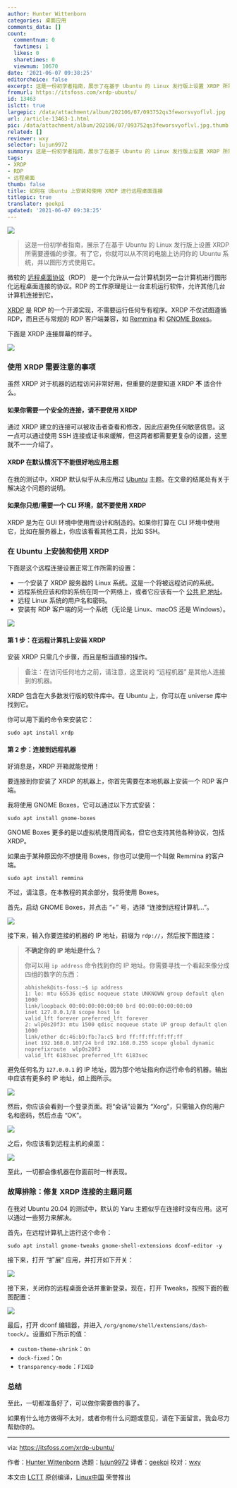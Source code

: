 ```yaml
---
author: Hunter Wittenborn
categories: 桌面应用
comments_data: []
count:
  commentnum: 0
  favtimes: 1
  likes: 0
  sharetimes: 0
  viewnum: 10670
date: '2021-06-07 09:38:25'
editorchoice: false
excerpt: 这是一份初学者指南，展示了在基于 Ubuntu 的 Linux 发行版上设置 XRDP 所需要遵循的步骤。
fromurl: https://itsfoss.com/xrdp-ubuntu/
id: 13463
islctt: true
largepic: /data/attachment/album/202106/07/093752qs3feworsvyoflvl.jpg
url: /article-13463-1.html
pic: /data/attachment/album/202106/07/093752qs3feworsvyoflvl.jpg.thumb.jpg
related: []
reviewer: wxy
selector: lujun9972
summary: 这是一份初学者指南，展示了在基于 Ubuntu 的 Linux 发行版上设置 XRDP 所需要遵循的步骤。
tags:
- XRDP
- RDP
- 远程桌面
thumb: false
title: 如何在 Ubuntu 上安装和使用 XRDP 进行远程桌面连接
titlepic: true
translator: geekpi
updated: '2021-06-07 09:38:25'
---
```


![](/data/attachment/album/202106/07/093752qs3feworsvyoflvl.jpg)



> 
> 这是一份初学者指南，展示了在基于 Ubuntu 的 Linux 发行版上设置 XRDP 所需要遵循的步骤。有了它，你就可以从不同的电脑上访问你的 Ubuntu 系统，并以图形方式使用它。
> 
> 
> 


微软的 [远程桌面协议](https://en.wikipedia.org/wiki/Remote_Desktop_Protocol)（RDP） 是一个允许从一台计算机到另一台计算机进行图形化远程桌面连接的协议。RDP 的工作原理是让一台主机运行软件，允许其他几台计算机连接到它。


[XRDP](https://en.wikipedia.org/wiki/Xrdp) 是 RDP 的一个开源实现，不需要运行任何专有程序。XRDP 不仅试图遵循 RDP，而且还与常规的 RDP 客户端兼容，如 [Remmina](https://remmina.org/) 和 [GNOME Boxes](https://wiki.gnome.org/Apps/Boxes)。


下面是 XRDP 连接屏幕的样子。


![](/data/attachment/album/202106/07/093825lq1pa5p2ckisikk2.png)


### 使用 XRDP 需要注意的事项


虽然 XRDP 对于机器的远程访问非常好用，但重要的是要知道 XRDP **不** 适合什么。


#### 如果你需要一个安全的连接，请不要使用 XRDP


通过 XRDP 建立的连接可以被攻击者查看和修改，因此应避免任何敏感信息。这一点可以通过使用 SSH 连接或证书来缓解，但这两者都需要更复杂的设置，这里就不一一介绍了。


#### XRDP 在默认情况下不能很好地应用主题


在我的测试中，XRDP 默认似乎从未应用过 [Ubuntu](https://ubuntu.com/) 主题。在文章的结尾处有关于解决这个问题的说明。


#### 如果你只想/需要一个 CLI 环境，就不要使用 XRDP


XRDP 是为在 GUI 环境中使用而设计和制造的。如果你打算在 CLI 环境中使用它，比如在服务器上，你应该看看其他工具，比如 SSH。


### 在 Ubuntu 上安装和使用 XRDP


下面是这个远程连接设置正常工作所需的设置：


* 一个安装了 XRDP 服务器的 Linux 系统。这是一个将被远程访问的系统。
* 远程系统应该和你的系统在同一个网络上，或者它应该有一个 [公共 IP 地址](https://itsfoss.com/check-ip-address-ubuntu/)。
* 远程 Linux 系统的用户名和密码。
* 安装有 RDP 客户端的另一个系统（无论是 Linux、macOS 还是 Windows）。


![](/data/attachment/album/202106/07/093825qmqqsmtge59kes5m.png)


#### 第 1 步：在远程计算机上安装 XRDP


安装 XRDP 只需几个步骤，而且是相当直接的操作。



> 
> 备注：在访问任何地方之前，请注意，这里说的 “远程机器” 是其他人连接到的机器。
> 
> 
> 


XRDP 包含在大多数发行版的软件库中。在 Ubuntu 上，你可以在 universe 库中找到它。


你可以用下面的命令来安装它：



```
sudo apt install xrdp

```

#### 第 2 步：连接到远程机器


好消息是，XRDP 开箱就能使用！


要连接到你安装了 XRDP 的机器上，你首先需要在本地机器上安装一个 RDP 客户端。


我将使用 GNOME Boxes，它可以通过以下方式安装：



```
sudo apt install gnome-boxes

```

GNOME Boxes 更多的是以虚拟机使用而闻名，但它也支持其他各种协议，包括 XRDP。


如果由于某种原因你不想使用 Boxes，你也可以使用一个叫做 Remmina 的客户端。



```
sudo apt install remmina

```

不过，请注意，在本教程的其余部分，我将使用 Boxes。


首先，启动 GNOME Boxes，并点击 “+” 号，选择 “连接到远程计算机…”。


![](/data/attachment/album/202106/07/093827p4c3ljljho3ddyth.png)


接下来，输入你要连接的机器的 IP 地址，前缀为 `rdp://`，然后按下图连接：



> 
> **不确定你的 IP 地址是什么？**
> 
> 
> 你可以用 `ip address` 命令找到你的 IP 地址。你需要寻找一个看起来像分成四组的数字的东西：
> 
> 
> 
> ```
> abhishek@its-foss:~$ ip address
> 1: lo: mtu 65536 qdisc noqueue state UNKNOWN group default qlen 1000
> link/loopback 00:00:00:00:00:00 brd 00:00:00:00:00:00
> inet 127.0.0.1/8 scope host lo
> valid_lft forever preferred_lft forever
> 2: wlp0s20f3: mtu 1500 qdisc noqueue state UP group default qlen 1000
> link/ether dc:46:b9:fb:7a:c5 brd ff:ff:ff:ff:ff:ff
> inet 192.168.0.107/24 brd 192.168.0.255 scope global dynamic noprefixroute  wlp0s20f3
> valid_lft 6183sec preferred_lft 6183sec
> 
> ```
> 
> 


避免任何名为 `127.0.0.1` 的 IP 地址，因为那个地址指向你运行命令的机器。输出中应该有更多的 IP 地址，如上图所示。


![](/data/attachment/album/202106/07/093830y66fpwelcbttef90.png)


然后，你应该会看到一个登录页面。将“会话”设置为 “Xorg”，只需输入你的用户名和密码，然后点击 “OK”。


![](/data/attachment/album/202106/07/093825lq1pa5p2ckisikk2.png)


之后，你应该看到远程主机的桌面：


![](/data/attachment/album/202106/07/093831efcg55vcfttrfg0t.png)


至此，一切都会像机器在你面前时一样表现。


### 故障排除：修复 XRDP 连接的主题问题


在我对 Ubuntu 20.04 的测试中，默认的 Yaru 主题似乎在连接时没有应用。这可以通过一些努力来解决。


首先，在远程计算机上运行这个命令：



```
sudo apt install gnome-tweaks gnome-shell-extensions dconf-editor -y

```

接下来，打开 “扩展” 应用，并打开如下开关：


![](/data/attachment/album/202106/07/093831hsvxs4gqja9cal5s.png)


接下来，关闭你的远程桌面会话并重新登录。现在，打开 Tweaks，按照下面的截图配置：


![](/data/attachment/album/202106/07/093832e7ih00puotnbupat.png)


最后，打开 dconf 编辑器，并进入 `/org/gnome/shell/extensions/dash-toock/`。设置如下所示的值：


* `custom-theme-shrink`：`On`
* `dock-fixed`：`On`
* `transparency-mode`：`FIXED`


### 总结


至此，一切都准备好了，可以做你需要做的事了。


如果有什么地方做得不太对，或者你有什么问题或意见，请在下面留言。我会尽力帮助你的。




---


via: <https://itsfoss.com/xrdp-ubuntu/>


作者：[Hunter Wittenborn](https://itsfoss.com/author/hunter/) 选题：[lujun9972](https://github.com/lujun9972) 译者：[geekpi](https://github.com/geekpi) 校对：[wxy](https://github.com/wxy)


本文由 [LCTT](https://github.com/LCTT/TranslateProject) 原创编译，[Linux中国](https://linux.cn/) 荣誉推出